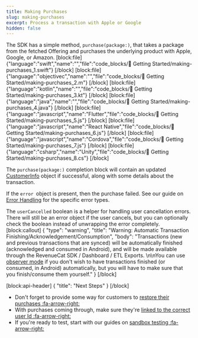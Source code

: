```yaml
---
title: Making Purchases
slug: making-purchases
excerpt: Process a transaction with Apple or Google
hidden: false
---
```

The SDK has a simple method, `purchase(package:)`, that takes a package from the fetched Offering and purchases the underlying product with Apple, Google, or Amazon. 
[block:file]
{"language":"swift","name":"","file":"code_blocks/🚀 Getting Started/making-purchases_1.swift"}
[/block]
[block:file]
{"language":"objectivec","name":"","file":"code_blocks/🚀 Getting Started/making-purchases_2.m"}
[/block]
[block:file]
{"language":"kotlin","name":"","file":"code_blocks/🚀 Getting Started/making-purchases_3.kt"}
[/block]
[block:file]
{"language":"java","name":"","file":"code_blocks/🚀 Getting Started/making-purchases_4.java"}
[/block]
[block:file]
{"language":"javascript","name":"Flutter","file":"code_blocks/🚀 Getting Started/making-purchases_5.js"}
[/block]
[block:file]
{"language":"javascript","name":"React Native","file":"code_blocks/🚀 Getting Started/making-purchases_6.js"}
[/block]
[block:file]
{"language":"javascript","name":"Cordova","file":"code_blocks/🚀 Getting Started/making-purchases_7.js"}
[/block]
[block:file]
{"language":"csharp","name":"Unity","file":"code_blocks/🚀 Getting Started/making-purchases_8.cs"}
[/block]

The `purchase(package:)` completion block will contain an updated [CustomerInfo](doc:purchaserinfo) object if successful, along with some details about the transaction.

If the `error `object is present, then the purchase failed. See our guide on [Error Handling](doc:errors) for the specific error types.

The `userCancelled` boolean is a helper for handling user cancellation errors. There will still be an error object if the user cancels, but you can optionally check the boolean instead of unwrapping the error completely. 
[block:callout]
{
  "type": "warning",
  "title": "Warning: Automatic Transaction Finishing/Acknowledgement/Consumption",
  "body": "Transactions (new and previous transactions that are synced) will be automatically finished (acknowledged and consumed in Android), and will be made available through the RevenueCat SDK / Dashboard / ETL Exports. \n\nYou can use [observer mode](https://docs.revenuecat.com/docs/observer-mode) if you don't wish to have transactions finished (or consumed, in Android) automatically, but you will have to make sure that you finish/consume them yourself."
}
[/block]

[block:api-header]
{
  "title": "Next Steps"
}
[/block]
* Don't forget to provide some way for customers to [restore their purchases :fa-arrow-right:](doc:restoring-purchases)
* With purchases coming through, make sure they're [linked to the correct user Id :fa-arrow-right:](doc:user-ids)
* If you're ready to test, start with our guides on [sandbox testing :fa-arrow-right:](doc:sandbox)